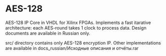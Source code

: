 # AES-128
AES-128 IP Core in VHDL for Xilinx FPGAs. Implements a fast itarative architecture: each AES-round takes 1 clock to process data.
Design documents are available in Russian only.

src/ directory contains only AES-128 encryption IP.
Other implementations are available in docs_russian/Исходные описания и отчёты.rar
